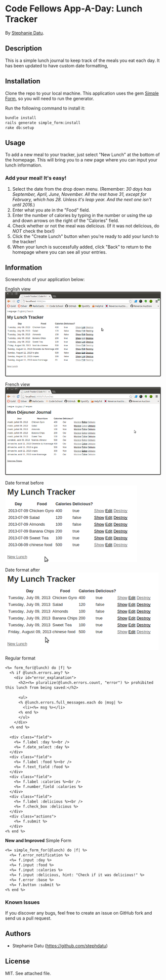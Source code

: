 # Code Fellows App-A-Day: Lunch Tracker

By [Stephanie Datu](http://blog.stephdatu.com).

## Description
This is a simple lunch journal to keep track of the meals you eat each day. It has been updated to have custom date formatting,

## Installation

Clone the repo to your local machine. This application uses the gem [Simple Form](https://github.com/plataformatec/simple_form), so you will need to run the generator.

Run the following command to install it:

```console
bundle install
rails generate simple_form:install
rake db:setup
```

## Usage

To add a new meal to your tracker, just select "New Lunch" at the bottom of the homepage. This will bring you to a new page where you can input your lunch information.

### Add your meal! It's easy!
  1. Select the date from the drop down menu. (Remember: _30 days has September, April, June, November. All the rest have 31, except for February, which has 28. Unless it's leap year. And the next one isn't until 2016._)
  2. Enter what you ate in the "Food" field.
  3. Enter the number of calories by typing in the number or using the up and down arrows on the right of the "Calories" field.
  4. Check whether or not the meal was delicious. (If it was not delicious, do *NOT* check the box!)
  5. Click the "Create Lunch" button when you're ready to add your lunch to the tracker!
  6. When your lunch is successfully added, click "Back" to return to the homepage where you can see all your entries.

## Information

Screenshots of your application below:

English view
![English view](lib/assets/english.png)

French view
![French view](lib/assets/french.png)

Date format before  
![Date format before](lib/assets/Date-before.png)

Date format after  
![Date format after](lib/assets/date-after.png)

Regular format
```erb
<%= form_for(@lunch) do |f| %>
  <% if @lunch.errors.any? %>
    <div id="error_explanation">
      <h2><%= pluralize(@lunch.errors.count, "error") %> prohibited this lunch from being saved:</h2>

      <ul>
      <% @lunch.errors.full_messages.each do |msg| %>
        <li><%= msg %></li>
      <% end %>
      </ul>
    </div>
  <% end %>

  <div class="field">
    <%= f.label :day %><br />
    <%= f.date_select :day %>
  </div>
  <div class="field">
    <%= f.label :food %><br />
    <%= f.text_field :food %>
  </div>
  <div class="field">
    <%= f.label :calories %><br />
    <%= f.number_field :calories %>
  </div>
  <div class="field">
    <%= f.label :delicious %><br />
    <%= f.check_box :delicious %>
  </div>
  <div class="actions">
    <%= f.submit %>
  </div>
<% end %>
```

**New and Improved** Simple Form
```erb
<%= simple_form_for(@lunch) do |f| %>
  <%= f.error_notification %>
  <%= f.input :day %>
  <%= f.input :food %>
  <%= f.input :calories %>
  <%= f.input :delicious, hint: "Check if it was delicious!" %>
  <%= f.error :base %>
  <%= f.button :submit %>
<% end %>
```

### Known Issues

If you discover any bugs, feel free to create an issue on GitHub fork and
send us a pull request.

## Authors

* Stephanie Datu (https://github.com/stephdatu)


## License

MIT. See attached file.

